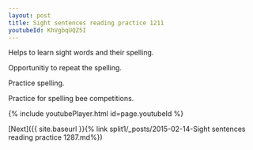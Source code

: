 ```yaml
---
layout: post
title: Sight sentences reading practice 1211
youtubeId: KhVgbqUQZ5I
---
```

 
 
Helps to learn sight words and their spelling.

Opportunitiy to repeat the spelling. 

Practice spelling. 
 
Practice for spelling bee competitions. 
 
{% include youtubePlayer.html id=page.youtubeId %}
 
 

[Next]({{ site.baseurl }}{% link  split1/_posts/2015-02-14-Sight sentences reading practice 1287.md%})
 
